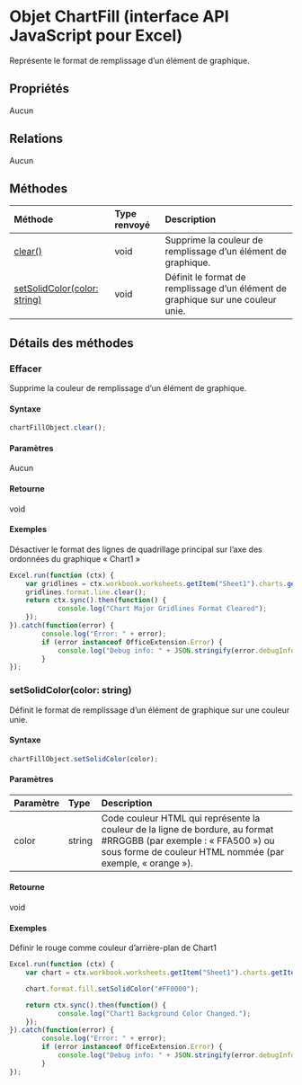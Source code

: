 # <a name="chartfill-object-(javascript-api-for-excel)"></a>Objet ChartFill (interface API JavaScript pour Excel)

Représente le format de remplissage d’un élément de graphique.

## <a name="properties"></a>Propriétés

Aucun

## <a name="relationships"></a>Relations
Aucun


## <a name="methods"></a>Méthodes

| Méthode           | Type renvoyé    |Description|
|:---------------|:--------|:----------|
|[clear()](#clear)|void|Supprime la couleur de remplissage d’un élément de graphique.|
|[setSolidColor(color: string)](#setsolidcolorcolor-string)|void|Définit le format de remplissage d’un élément de graphique sur une couleur unie.|

## <a name="method-details"></a>Détails des méthodes


### <a name="clear()"></a>Effacer
Supprime la couleur de remplissage d’un élément de graphique.

#### <a name="syntax"></a>Syntaxe
```js
chartFillObject.clear();
```

#### <a name="parameters"></a>Paramètres
Aucun

#### <a name="returns"></a>Retourne
void

#### <a name="examples"></a>Exemples

Désactiver le format des lignes de quadrillage principal sur l’axe des ordonnées du graphique « Chart1 »

```js
Excel.run(function (ctx) { 
    var gridlines = ctx.workbook.worksheets.getItem("Sheet1").charts.getItem("Chart1").axes.valueaxis.majorGridlines;   
    gridlines.format.line.clear();
    return ctx.sync().then(function() {
            console.log("Chart Major Gridlines Format Cleared");
    });
}).catch(function(error) {
        console.log("Error: " + error);
        if (error instanceof OfficeExtension.Error) {
            console.log("Debug info: " + JSON.stringify(error.debugInfo));
        }
});
```

### <a name="setsolidcolor(color:-string)"></a>setSolidColor(color: string)
Définit le format de remplissage d’un élément de graphique sur une couleur unie.

#### <a name="syntax"></a>Syntaxe
```js
chartFillObject.setSolidColor(color);
```

#### <a name="parameters"></a>Paramètres
| Paramètre    | Type   |Description|
|:---------------|:--------|:----------|
|color|string|Code couleur HTML qui représente la couleur de la ligne de bordure, au format #RRGGBB (par exemple : « FFA500 ») ou sous forme de couleur HTML nommée (par exemple, « orange »).|

#### <a name="returns"></a>Retourne
void

#### <a name="examples"></a>Exemples

Définir le rouge comme couleur d’arrière-plan de Chart1

```js
Excel.run(function (ctx) { 
    var chart = ctx.workbook.worksheets.getItem("Sheet1").charts.getItem("Chart1"); 

    chart.format.fill.setSolidColor("#FF0000");

    return ctx.sync().then(function() {
            console.log("Chart1 Background Color Changed.");
    });
}).catch(function(error) {
        console.log("Error: " + error);
        if (error instanceof OfficeExtension.Error) {
            console.log("Debug info: " + JSON.stringify(error.debugInfo));
        }
});
```
